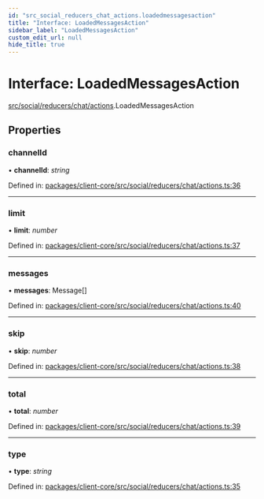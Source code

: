 ```yaml
---
id: "src_social_reducers_chat_actions.loadedmessagesaction"
title: "Interface: LoadedMessagesAction"
sidebar_label: "LoadedMessagesAction"
custom_edit_url: null
hide_title: true
---
```


# Interface: LoadedMessagesAction

[src/social/reducers/chat/actions](../modules/src_social_reducers_chat_actions.md).LoadedMessagesAction

## Properties

### channelId

• **channelId**: *string*

Defined in: [packages/client-core/src/social/reducers/chat/actions.ts:36](https://github.com/xr3ngine/xr3ngine/blob/7e8e151f1/packages/client-core/src/social/reducers/chat/actions.ts#L36)

___

### limit

• **limit**: *number*

Defined in: [packages/client-core/src/social/reducers/chat/actions.ts:37](https://github.com/xr3ngine/xr3ngine/blob/7e8e151f1/packages/client-core/src/social/reducers/chat/actions.ts#L37)

___

### messages

• **messages**: Message[]

Defined in: [packages/client-core/src/social/reducers/chat/actions.ts:40](https://github.com/xr3ngine/xr3ngine/blob/7e8e151f1/packages/client-core/src/social/reducers/chat/actions.ts#L40)

___

### skip

• **skip**: *number*

Defined in: [packages/client-core/src/social/reducers/chat/actions.ts:38](https://github.com/xr3ngine/xr3ngine/blob/7e8e151f1/packages/client-core/src/social/reducers/chat/actions.ts#L38)

___

### total

• **total**: *number*

Defined in: [packages/client-core/src/social/reducers/chat/actions.ts:39](https://github.com/xr3ngine/xr3ngine/blob/7e8e151f1/packages/client-core/src/social/reducers/chat/actions.ts#L39)

___

### type

• **type**: *string*

Defined in: [packages/client-core/src/social/reducers/chat/actions.ts:35](https://github.com/xr3ngine/xr3ngine/blob/7e8e151f1/packages/client-core/src/social/reducers/chat/actions.ts#L35)

